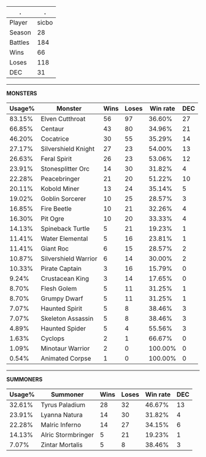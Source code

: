 .|.
|-|-
Player|sicbo
Season|28
Battles|184
Wins|66
Loses|118
DEC|31

---
**MONSTERS**

Usage%|Monster|Wins|Loses|Win rate|DEC|
-|-|-|-|-|-|
83.15%|Elven Cutthroat|56|97|36.60%|27|
66.85%|Centaur|43|80|34.96%|21|
46.20%|Cocatrice|30|55|35.29%|14|
27.17%|Silvershield Knight|27|23|54.00%|13|
26.63%|Feral Spirit|26|23|53.06%|12|
23.91%|Stonesplitter Orc|14|30|31.82%|4|
22.28%|Peacebringer|21|20|51.22%|10|
20.11%|Kobold Miner|13|24|35.14%|5|
19.02%|Goblin Sorcerer|10|25|28.57%|3|
16.85%|Fire Beetle|10|21|32.26%|4|
16.30%|Pit Ogre|10|20|33.33%|4|
14.13%|Spineback Turtle|5|21|19.23%|1|
11.41%|Water Elemental|5|16|23.81%|1|
11.41%|Giant Roc|6|15|28.57%|2|
10.87%|Silvershield Warrior|6|14|30.00%|2|
10.33%|Pirate Captain|3|16|15.79%|0|
9.24%|Crustacean King|3|14|17.65%|0|
8.70%|Flesh Golem|5|11|31.25%|1|
8.70%|Grumpy Dwarf|5|11|31.25%|1|
7.07%|Haunted Spirit|5|8|38.46%|3|
7.07%|Skeleton Assassin|5|8|38.46%|3|
4.89%|Haunted Spider|5|4|55.56%|3|
1.63%|Cyclops|2|1|66.67%|0|
1.09%|Minotaur Warrior|2|0|100.00%|0|
0.54%|Animated Corpse|1|0|100.00%|0|

---
**SUMMONERS**

Usage%|Summoner|Wins|Loses|Win rate|DEC|
-|-|-|-|-|-|
32.61%|Tyrus Paladium|28|32|46.67%|13|
23.91%|Lyanna Natura|14|30|31.82%|4|
22.28%|Malric Inferno|14|27|34.15%|6|
14.13%|Alric Stormbringer|5|21|19.23%|1|
7.07%|Zintar Mortalis|5|8|38.46%|3|
